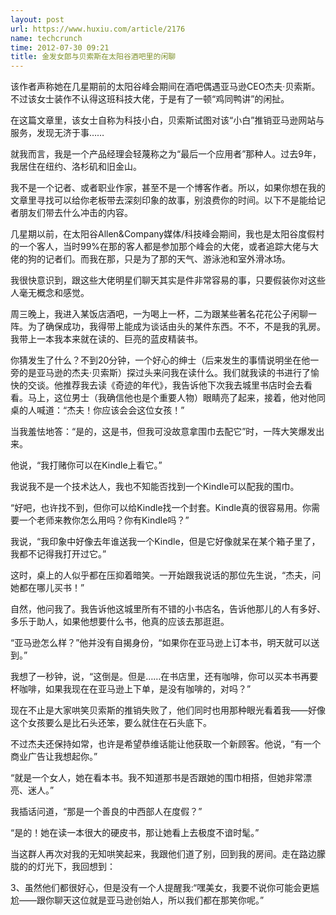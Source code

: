 ```yaml
---
layout: post
url: https://www.huxiu.com/article/2176
name: techcrunch
time: 2012-07-30 09:21
title: 金发女郎与贝索斯在太阳谷酒吧里的闲聊
---
```

该作者声称她在几星期前的太阳谷峰会期间在酒吧偶遇亚马逊CEO杰夫·贝索斯。不过该女士装作不认得这班科技大佬，于是有了一顿“鸡同鸭讲”的闲扯。

在这篇文章里，该女士自称为科技小白，贝索斯试图对该“小白”推销亚马逊网站与服务，发现无济于事……

就我而言，我是一个产品经理会轻蔑称之为“最后一个应用者”那种人。过去9年，我居住在纽约、洛杉矶和旧金山。

我不是一个记者、或者职业作家，甚至不是一个博客作者。所以，如果你想在我的文章里寻找可以给你老板带去深刻印象的故事，别浪费你的时间。以下不是能给记者朋友们带去什么冲击的内容。

几星期以前，在太阳谷Allen&Company媒体/科技峰会期间，我也是太阳谷度假村的一个客人，当时99%在那的客人都是参加那个峰会的大佬，或者追踪大佬与大佬的狗的记者们。而我在那，只是为了那的天气、游泳池和室外滑冰场。

我很快意识到，跟这些大佬明星们聊天其实是件非常容易的事，只要假装你对这些人毫无概念和感觉。

周三晚上，我进入某饭店酒吧，一为喝上一杯，二为跟某些著名花花公子闲聊一阵。为了确保成功，我得带上能成为谈话由头的某件东西。不不，不是我的乳房。我带上一本我本来就在读的、巨亮的蓝皮精装书。

你猜发生了什么？不到20分钟，一个好心的绅士（后来发生的事情说明坐在他一旁的是亚马逊的杰夫·贝索斯）探过头来问我在读什么。我们就我读的书进行了愉快的交谈。他推荐我去读《奇迹的年代》，我告诉他下次我去城里书店时会去看看。马上，这位男士（我确信他也是个重要人物）眼睛亮了起来，接着，他对他同桌的人喊道：“杰夫！你应该会会这位女孩！”

当我羞怯地答：“是的，这是书，但我可没故意拿围巾去配它”时，一阵大笑爆发出来。

他说，“我打赌你可以在Kindle上看它。”

我说我不是一个技术达人，我也不知能否找到一个Kindle可以配我的围巾。

“好吧，也许找不到，但你可以给Kindle找一个封套。Kindle真的很容易用。你需要一个老师来教你怎么用吗？你有Kindle吗？”

我说，“我印象中好像去年谁送我一个Kindle，但是它好像就呆在某个箱子里了，我都不记得我打开过它。”

这时，桌上的人似乎都在压抑着暗笑。一开始跟我说话的那位先生说，“杰夫，问她都在哪儿买书！”

自然，他问我了。我告诉他这城里所有不错的小书店名，告诉他那儿的人有多好、多乐于助人，如果他想要什么书，他真的应该去那逛逛。

“亚马逊怎么样？”他并没有自揭身份，“如果你在亚马逊上订本书，明天就可以送到。”

我想了一秒钟，说，“这倒是。但是……在书店里，还有咖啡，你可以买本书再要杯咖啡，如果我现在在亚马逊上下单，是没有咖啡的，对吗？”

现在不止是大家哄笑贝索斯的推销失败了，他们同时也用那种眼光看着我——好像这个女孩要么是比石头还笨，要么就住在石头底下。

不过杰夫还保持如常，也许是希望恭维话能让他获取一个新顾客。他说，“有一个商业广告让我想起你。”

“就是一个女人，她在看本书。我不知道那书是否跟她的围巾相搭，但她非常漂亮、迷人。”

我插话问道，“那是一个善良的中西部人在度假？”

“是的！她在读一本很大的硬皮书，那让她看上去极度不谙时髦。”

当这群人再次对我的无知哄笑起来，我跟他们道了别，回到我的房间。走在路边朦胧的的灯光下，我回想到：

3、虽然他们都很好心，但是没有一个人提醒我:“嘿美女，我要不说你可能会更尴尬——跟你聊天这位就是亚马逊创始人，所以我们都在那笑你呢。”

